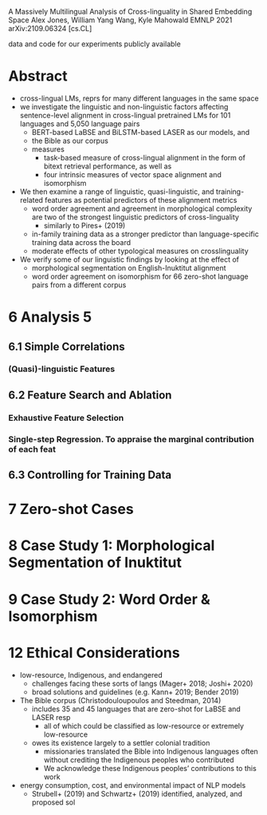 A Massively Multilingual Analysis of Cross-linguality in Shared Embedding Space
Alex Jones, William Yang Wang, Kyle Mahowald
EMNLP 2021 arXiv:2109.06324 [cs.CL]

data and code for our experiments publicly available

# Abstract

* cross-lingual LMs, reprs for many different languages in the same space
* we investigate the linguistic and non-linguistic factors affecting
  sentence-level alignment in cross-lingual pretrained LMs for 101 languages
  and 5,050 language pairs
  * BERT-based LaBSE and BiLSTM-based LASER as our models, and
  * the Bible as our corpus
  * measures
    * task-based measure of cross-lingual alignment in the form of
      bitext retrieval performance, as well as
    * four intrinsic measures of vector space alignment and isomorphism
* We then examine a range of linguistic, quasi-linguistic, and training-related
  features as potential predictors of these alignment metrics
  * word order agreement and agreement in morphological complexity are two of
    the strongest linguistic predictors of cross-linguality
    * similarly to Pires+ (2019)
  * in-family training data as a stronger predictor than language-specific
    training data across the board
  * moderate effects of other typological measures on crosslinguality
* We verify some of our linguistic findings by looking at the effect of
  * morphological segmentation on English-Inuktitut alignment
  * word order agreement on isomorphism for 66 zero-shot language pairs from a
    different corpus

# 6 Analysis 5

## 6.1 Simple Correlations

### (Quasi)-linguistic Features

## 6.2 Feature Search and Ablation

### Exhaustive Feature Selection

### Single-step Regression. To appraise the marginal contribution of each feat

## 6.3 Controlling for Training Data

# 7 Zero-shot Cases

# 8 Case Study 1: Morphological Segmentation of Inuktitut

# 9 Case Study 2: Word Order & Isomorphism

# 12 Ethical Considerations

* low-resource, Indigenous, and endangered
  * challenges facing these sorts of langs (Mager+ 2018; Joshi+ 2020)
  * broad solutions and guidelines (e.g. Kann+ 2019; Bender 2019)
* The Bible corpus (Christodouloupoulos and Steedman, 2014)
  * includes 35 and 45 languages that are zero-shot for LaBSE and LASER resp
    * all of which could be classified as low-resource or extremely low-resource
  * owes its existence largely to a settler colonial tradition
    * missionaries translated the Bible into Indigenous languages
      often without crediting the Indigenous peoples who contributed
    * We acknowledge these Indigenous peoples’ contributions to this work
* energy consumption, cost, and environmental impact of NLP models
  * Strubell+ (2019) and Schwartz+ (2019) identified, analyzed, and proposed sol
